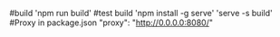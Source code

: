 #build
'npm run build'
#test build
'npm install -g serve'
'serve -s build'
#Proxy in package.json
"proxy": "http://0.0.0.0:8080/"